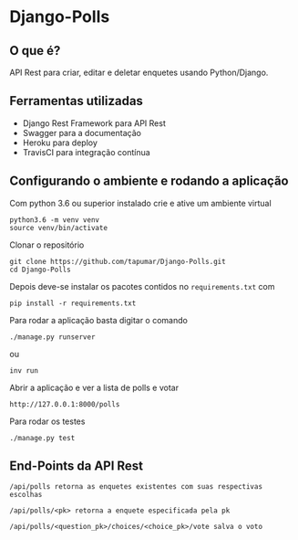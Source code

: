 # Django-Polls

## O que é?

API Rest para criar, editar e deletar enquetes usando Python/Django.


## Ferramentas utilizadas

- Django Rest Framework para API Rest
- Swagger para a documentação
- Heroku para deploy
- TravisCI para integração contínua

## Configurando o ambiente e rodando a aplicação

Com python 3.6 ou superior instalado crie e ative um ambiente virtual
```
python3.6 -m venv venv
source venv/bin/activate
```

Clonar o repositório
```
git clone https://github.com/tapumar/Django-Polls.git
cd Django-Polls
```

Depois deve-se instalar os pacotes contidos no `requirements.txt` com
```
pip install -r requirements.txt
```

Para rodar a aplicação basta digitar o comando
```
./manage.py runserver
```
ou
```
inv run
```

Abrir a aplicação  e ver a lista de polls e votar
```
http://127.0.0.1:8000/polls
```

Para rodar os testes
```
./manage.py test
```



## End-Points da API Rest
```
/api/polls retorna as enquetes existentes com suas respectivas escolhas
```
```
/api/polls/<pk> retorna a enquete especificada pela pk
```
```
/api/polls/<question_pk>/choices/<choice_pk>/vote salva o voto
```
